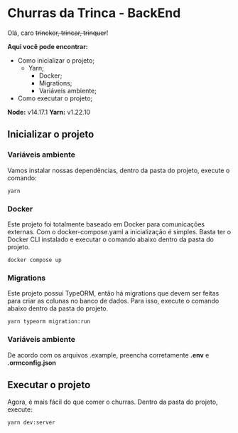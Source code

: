 # Churras da Trinca - BackEnd

Olá, caro ~~trincker, trincar, trinquer~~!

**Aqui você pode encontrar:**
 - Como inicializar o projeto;
   - Yarn;
	 - Docker;
	 - Migrations;
	 - Variáveis ambiente;
 - Como executar o projeto;

**Node:** v14.17.1
**Yarn:** v1.22.10

## Inicializar o projeto

### Variáveis ambiente
Vamos instalar nossas dependências, dentro da pasta do projeto, execute o comando:

    yarn

### Docker
Este projeto foi totalmente baseado em Docker para comunicações externas. Com o docker-compose.yaml a inicialização é simples. Basta ter o Docker CLI instalado e executar o comando abaixo dentro da pasta do projeto.


    docker compose up

### Migrations
Este projeto possui TypeORM, então há migrations que devem ser feitas para criar as colunas no banco de dados. Para isso, execute o comando abaixo dentro da pasta do projeto.

    yarn typeorm migration:run

### Variáveis ambiente
De acordo com os arquivos .example, preencha corretamente **.env** e **.ormconfig.json**

## Executar o projeto
Agora, é mais fácil do que comer o churras. Dentro da pasta do projeto, execute:

    yarn dev:server
